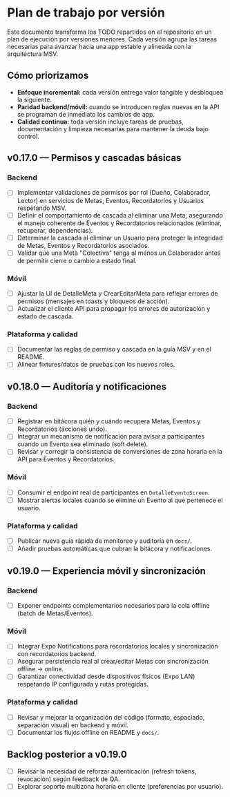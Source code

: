 # Plan de trabajo por versión

Este documento transforma los TODO repartidos en el repositorio en un plan de ejecución por versiones menores. Cada versión agrupa
las tareas necesarias para avanzar hacia una app estable y alineada con la arquitectura MSV.

## Cómo priorizamos

- **Enfoque incremental:** cada versión entrega valor tangible y desbloquea la siguiente.
- **Paridad backend/móvil:** cuando se introducen reglas nuevas en la API se programan de inmediato los cambios de app.
- **Calidad continua:** toda versión incluye tareas de pruebas, documentación y limpieza necesarias para mantener la deuda bajo
  control.

## v0.17.0 — Permisos y cascadas básicas

### Backend
- [ ] Implementar validaciones de permisos por rol (Dueño, Colaborador, Lector) en servicios de Metas, Eventos, Recordatorios y
      Usuarios respetando MSV.
- [ ] Definir el comportamiento de cascada al eliminar una Meta, asegurando el manejo coherente de Eventos y Recordatorios
      relacionados (eliminar, recuperar, dependencias).
- [ ] Determinar la cascada al eliminar un Usuario para proteger la integridad de Metas, Eventos y Recordatorios asociados.
- [ ] Validar que una Meta "Colectiva" tenga al menos un Colaborador antes de permitir cierre o cambio a estado final.

### Móvil
- [ ] Ajustar la UI de DetalleMeta y CrearEditarMeta para reflejar errores de permisos (mensajes en toasts y bloqueos de acción).
- [ ] Actualizar el cliente API para propagar los errores de autorización y estado de cascada.

### Plataforma y calidad
- [ ] Documentar las reglas de permiso y cascada en la guía MSV y en el README.
- [ ] Alinear fixtures/datos de pruebas con los nuevos roles.

## v0.18.0 — Auditoría y notificaciones

### Backend
- [ ] Registrar en bitácora quién y cuándo recupera Metas, Eventos y Recordatorios (acciones undo).
- [ ] Integrar un mecanismo de notificación para avisar a participantes cuando un Evento sea eliminado (soft delete).
- [ ] Revisar y corregir la consistencia de conversiones de zona horaria en la API para Eventos y Recordatorios.

### Móvil
- [ ] Consumir el endpoint real de participantes en `DetalleEventoScreen`.
- [ ] Mostrar alertas locales cuando se elimine un Evento al que pertenece el usuario.

### Plataforma y calidad
- [ ] Publicar nueva guía rápida de monitoreo y auditoría en `docs/`.
- [ ] Añadir pruebas automáticas que cubran la bitácora y notificaciones.

## v0.19.0 — Experiencia móvil y sincronización

### Backend
- [ ] Exponer endpoints complementarios necesarios para la cola offline (batch de Metas/Eventos).

### Móvil
- [ ] Integrar Expo Notifications para recordatorios locales y sincronización con recordatorios backend.
- [ ] Asegurar persistencia real al crear/editar Metas con sincronización offline → online.
- [ ] Garantizar conectividad desde dispositivos físicos (Expo LAN) respetando IP configurada y rutas protegidas.

### Plataforma y calidad
- [ ] Revisar y mejorar la organización del código (formato, espaciado, separación visual) en backend y móvil.
- [ ] Documentar los flujos offline en README y `docs/`.

## Backlog posterior a v0.19.0

- [ ] Revisar la necesidad de reforzar autenticación (refresh tokens, revocación) según feedback de QA.
- [ ] Explorar soporte multizona horaria en cliente (preferencias por usuario).
